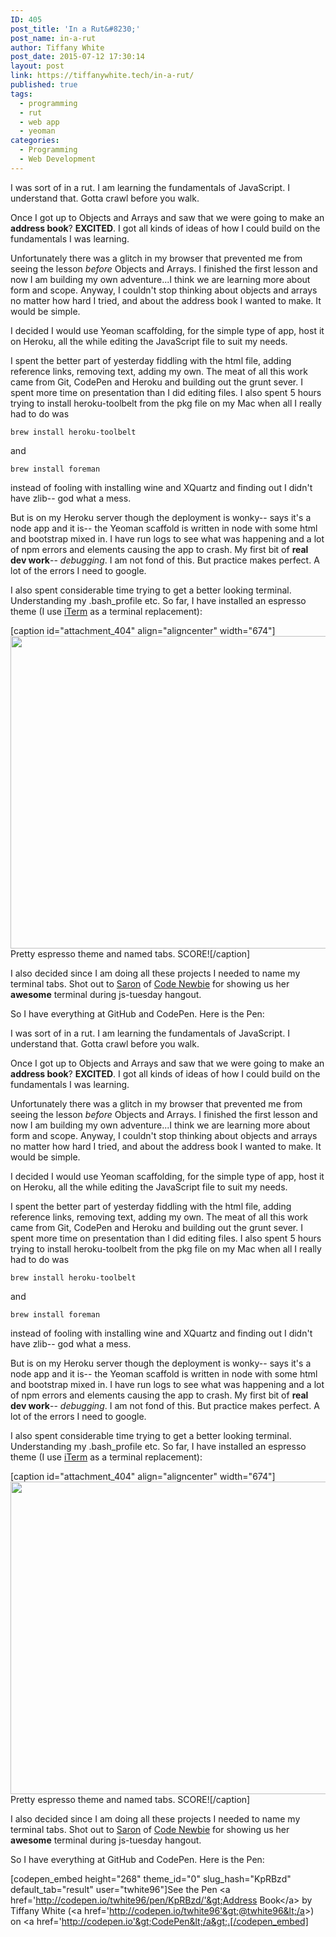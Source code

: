 ```yaml
---
ID: 405
post_title: 'In a Rut&#8230;'
post_name: in-a-rut
author: Tiffany White
post_date: 2015-07-12 17:30:14
layout: post
link: https://tiffanywhite.tech/in-a-rut/
published: true
tags:
  - programming
  - rut
  - web app
  - yeoman
categories:
  - Programming
  - Web Development
---
```



I was sort of in a rut. I am learning the fundamentals of JavaScript. I understand that. Gotta crawl before you walk.

Once I got up to Objects and Arrays and saw that we were going to make an **address book**? **EXCITED**. I got all kinds of ideas of how I could build on the fundamentals I was learning.

Unfortunately there was a glitch in my browser that prevented me from seeing the lesson *before* Objects and Arrays. I finished the first lesson and now I am building my own adventure...I think we are learning more about form and scope. Anyway, I couldn't stop thinking about objects and arrays no matter how hard I tried, and about the address book I wanted to make. It would be simple.

I decided I would use Yeoman scaffolding, for the simple type of app, host it on Heroku, all the while editing the JavaScript file to suit my needs.

I spent the better part of yesterday fiddling with the html file, adding reference links, removing text, adding my own. The meat of all this work came from Git, CodePen and Heroku and building out the grunt sever. I spent more time on presentation than I did editing files. I also spent 5 hours trying to install heroku-toolbelt from the pkg file on my Mac when all I really had to do was

~~~~
brew install heroku-toolbelt
~~~~
and

~~~~
brew install foreman
~~~~

instead of fooling with installing wine and XQuartz and finding out I didn't have zlib-- god what a mess.

But is on my Heroku server though the deployment is wonky-- says it's a node app and it is-- the Yeoman scaffold is written in node with some html and bootstrap mixed in. I have run logs to see what was happening and a lot of npm errors and elements causing the app to crash. My first bit of **real dev work**-- *debugging*. I am not fond of this. But practice makes perfect. A lot of the errors I need to google.

I also spent considerable time trying to get a better looking terminal. Understanding my .bash_profile etc. So far, I have installed an espresso theme (I use [iTerm](https://www.iterm2.com/) as a terminal replacement):

[caption id="attachment_404" align="aligncenter" width="674"]<a href="http://helloburgh.me/wp-content/uploads/2015/07/iterm.jpg"><img class="wp-image-404 " src="http://helloburgh.me/wp-content/uploads/2015/07/iterm.jpg" alt="" width="674" height="500" /></a> Pretty espresso theme and named tabs. SCORE![/caption]

I also decided since I am doing all these projects I needed to name my terminal tabs. Shot out to [Saron](https://mobile.twitter.com/saronyitbarek) of [Code Newbie](http://www.codenewbie.org/) for showing us her **awesome** terminal during js-tuesday hangout.

So I have everything at GitHub and CodePen. Here is the Pen:




I was sort of in a rut. I am learning the fundamentals of JavaScript. I understand that. Gotta crawl before you walk.

Once I got up to Objects and Arrays and saw that we were going to make an **address book**? **EXCITED**. I got all kinds of ideas of how I could build on the fundamentals I was learning.

Unfortunately there was a glitch in my browser that prevented me from seeing the lesson *before* Objects and Arrays. I finished the first lesson and now I am building my own adventure...I think we are learning more about form and scope. Anyway, I couldn't stop thinking about objects and arrays no matter how hard I tried, and about the address book I wanted to make. It would be simple.

I decided I would use Yeoman scaffolding, for the simple type of app, host it on Heroku, all the while editing the JavaScript file to suit my needs.

I spent the better part of yesterday fiddling with the html file, adding reference links, removing text, adding my own. The meat of all this work came from Git, CodePen and Heroku and building out the grunt sever. I spent more time on presentation than I did editing files. I also spent 5 hours trying to install heroku-toolbelt from the pkg file on my Mac when all I really had to do was

~~~~
brew install heroku-toolbelt
~~~~
and

~~~~
brew install foreman
~~~~

instead of fooling with installing wine and XQuartz and finding out I didn't have zlib-- god what a mess.

But is on my Heroku server though the deployment is wonky-- says it's a node app and it is-- the Yeoman scaffold is written in node with some html and bootstrap mixed in. I have run logs to see what was happening and a lot of npm errors and elements causing the app to crash. My first bit of **real dev work**-- *debugging*. I am not fond of this. But practice makes perfect. A lot of the errors I need to google.

I also spent considerable time trying to get a better looking terminal. Understanding my .bash_profile etc. So far, I have installed an espresso theme (I use [iTerm](https://www.iterm2.com/) as a terminal replacement):

[caption id="attachment_404" align="aligncenter" width="674"]<a href="http://helloburgh.me/wp-content/uploads/2015/07/iterm.jpg"><img class="wp-image-404 " src="http://helloburgh.me/wp-content/uploads/2015/07/iterm.jpg" alt="" width="674" height="500" /></a> Pretty espresso theme and named tabs. SCORE![/caption]

I also decided since I am doing all these projects I needed to name my terminal tabs. Shot out to [Saron](https://mobile.twitter.com/saronyitbarek) of [Code Newbie](http://www.codenewbie.org/) for showing us her **awesome** terminal during js-tuesday hangout.

So I have everything at GitHub and CodePen. Here is the Pen:





[codepen_embed height="268" theme_id="0" slug_hash="KpRBzd" default_tab="result" user="twhite96"]See the Pen &lt;a href='http://codepen.io/twhite96/pen/KpRBzd/'&gt;Address Book&lt;/a&gt; by Tiffany White (&lt;a href='http://codepen.io/twhite96'&gt;@twhite96&lt;/a&gt;) on &lt;a href='http://codepen.io'&gt;CodePen&lt;/a&gt;.[/codepen_embed]